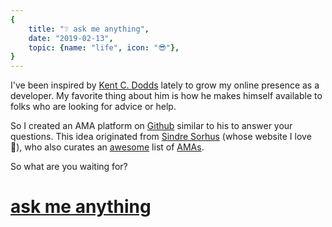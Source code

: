 ```yaml
---
{
    title: "❔ ask me anything",
    date: "2019-02-13",
    topic: {name: "life", icon: "😎"},
}
---
```


I've been inspired by [Kent C. Dodds][1] lately to grow my online presence as a developer. My favorite thing about him is how he makes himself available to folks who are looking for advice or help.

So I created an AMA platform on [Github][2] similar to his to answer your questions. This idea originated from [Sindre Sorhus][3] (whose website I love 💜), who also curates an [awesome][4] list of [AMAs][5].

So what are you waiting for?

# [ask me anything][6]

[1]: https://kentcdodds.com
[2]: https://github.com
[3]: https://sindresorhus.com
[4]: https://github.com/sindresorhus/awesome#readme
[5]: https://github.com/sindresorhus/amas#readme
[6]: https://github.com/bradgarropy/ama#readme
